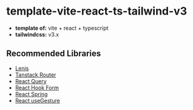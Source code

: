 # template-vite-react-ts-tailwind-v3

- **template of:** vite + react + typescript
- **tailwindcss:** v3.x

## Recommended Libraries

- [Lenis](https://lenis.darkroom.engineering/)
- [Tanstack Router](https://tanstack.com/router/latest)
- [React Query](https://react-query.tanstack.com/)
- [React Hook Form](https://react-hook-form.com/)
- [React Spring](https://react-spring.dev/)
- [React useGesture](https://use-gesture.netlify.app/)
